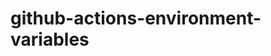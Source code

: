 # github-actions-environment-variables

<!-- Security scan triggered at 2025-09-02 00:27:08 -->

<!-- Security scan triggered at 2025-09-09 05:27:34 -->

<!-- Security scan triggered at 2025-09-28 15:30:18 -->